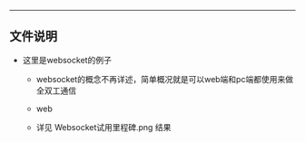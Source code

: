 



--------------------------
文件说明
--------------------------

- 这里是websocket的例子
	- websocket的概念不再详述，简单概况就是可以web端和pc端都使用来做全双工通信
	- web


	- 详见 Websocket试用里程碑.png 结果
